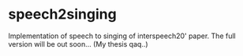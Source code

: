 # speech2singing
Implementation of speech to singing of interspeech20' paper. The full version will be out soon... (My thesis qaq..) 
